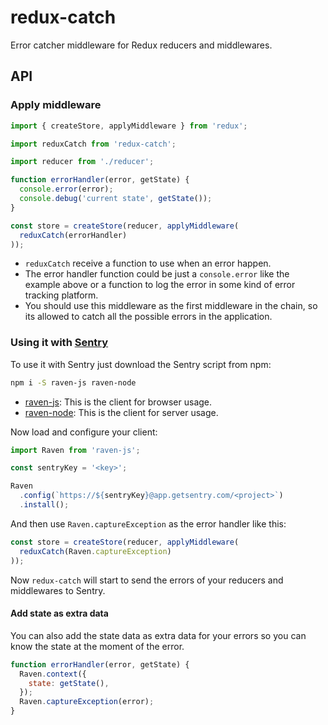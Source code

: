 # redux-catch
Error catcher middleware for Redux reducers and middlewares.

## API
### Apply middleware
```javascript
import { createStore, applyMiddleware } from 'redux';

import reduxCatch from 'redux-catch';

import reducer from './reducer';

function errorHandler(error, getState) {
  console.error(error);
  console.debug('current state', getState());
}

const store = createStore(reducer, applyMiddleware(
  reduxCatch(errorHandler)
));
```
- `reduxCatch` receive a function to use when an error happen.
- The error handler function could be just a `console.error` like the example above or a function to log the error in some kind of error tracking platform.
- You should use this middleware as the first middleware in the chain, so its allowed to catch all the possible errors in the application.

### Using it with [Sentry](https://www.getsentry.com/)
To use it with Sentry just download the Sentry script from npm:

```bash
npm i -S raven-js raven-node
```
- [raven-js](https://www.npmjs.com/package/raven-js): This is the client for browser usage.
- [raven-node](https://github.com/getsentry/raven-node): This is the client for server usage.

Now load and configure your client:

```javascript
import Raven from 'raven-js';

const sentryKey = '<key>';

Raven
  .config(`https://${sentryKey}@app.getsentry.com/<project>`)
  .install();
```

And then use `Raven.captureException` as the error handler like this:

```javascript
const store = createStore(reducer, applyMiddleware(
  reduxCatch(Raven.captureException)
));
```

Now `redux-catch` will start to send the errors of your reducers and middlewares to Sentry.

#### Add state as extra data
You can also add the state data as extra data for your errors so you can know the state at the moment of the error.

```javascript
function errorHandler(error, getState) {
  Raven.context({
    state: getState(),
  });
  Raven.captureException(error);
}
```
